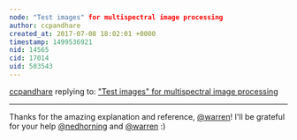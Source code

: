 ```yaml
---
node: "Test images" for multispectral image processing
author: ccpandhare
created_at: 2017-07-08 18:02:01 +0000
timestamp: 1499536921
nid: 14565
cid: 17014
uid: 503543
---
```




[ccpandhare](../profile/ccpandhare) replying to: ["Test images" for multispectral image processing](../notes/warren/06-21-2017/test-images-for-multispectral-image-processing)

----
Thanks for the amazing explanation and reference, [@warren](/profile/warren)!
I'll be grateful for your help [@nedhorning](/profile/nedhorning) and [@warren](/profile/warren) :)